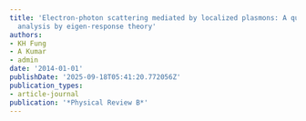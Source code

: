 ```yaml
---
title: 'Electron-photon scattering mediated by localized plasmons: A quantitative
  analysis by eigen-response theory'
authors:
- KH Fung
- A Kumar
- admin
date: '2014-01-01'
publishDate: '2025-09-18T05:41:20.772056Z'
publication_types:
- article-journal
publication: '*Physical Review B*'
---
```

